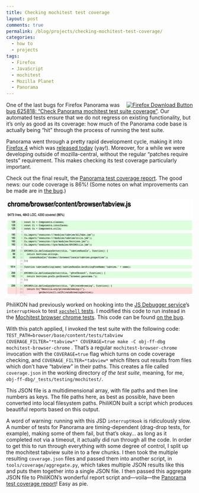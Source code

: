 ```yaml
---
title: Checking mochitest test coverage
layout: post
comments: true
permalink: /blog/projects/checking-mochitest-test-coverage/
categories:
  - how to
  - projects
tags:
  - Firefox
  - JavaScript
  - mochitest
  - Mozilla Planet
  - Panorama
---
```

<a href="http://www.mozilla.org/firefox?WT.mc_id=aff_en08&WT.mc_ev=click" style="float: right;margin-left:10px;"><img border="0" alt="Firefox Download Button" src="http://www.mozilla.org/contribute/buttons/120x240arrow_b.png" /></a>One of the last bugs for Firefox Panorama was [bug 625818: &#8220;Check Panorama mochitest test suite coverage&#8221;][1]. Our automated tests ensure that we do not regress on existing functionality, but it&#8217;s only as good as its coverage: how much of the Panorama code base is actually being &#8220;hit&#8221; through the process of running the test suite.

Panorama went through a pretty rapid development cycle, making it into [Firefox 4][2] which was [released today][3] (yay!). Moreover, for a while we were developing outside of mozilla-central, without the regular &#8220;patches require tests&#8221; requirement. This makes checking its test coverage particularly important.

Check out the final result, the [Panorama test coverage report][4]. The good news: our code coverage is 86%! (Some notes on what improvements can be made are in [the bug][1].)

[<img src="/static/uploads/2011/03/Screen-shot-2011-03-22-at-6.59.26-PM.png" alt="code coverage report" border="0" width="600" height="260" />][4]

PhiliKON had previously worked on hooking into the [JS Debugger service][5]&#8217;s `interruptHook` to test [`xpcshell` tests][6]. I modified this code to run instead in the [Mochitest browser chrome tests][7]. This code can be found [on the bug][1].

With this patch applied, I invoked the test suite with the following code: `TEST_PATH=browser/base/content/tests/tabview COVERAGE_FILTER="*tabview*" COVERAGE=true make -C obj-ff-dbg mochitest-browser-chrome` . That&#8217;s a regular `mochitest-browser-chrome` invocation with the `COVERAGE=true` flag which turns on code coverage checking, and `COVERAGE_FILTER=*tabview*` which filters out results from files which don&#8217;t have &#8220;tabview&#8221; in their paths. This creates a file called `coverage.json` in the working directory *of the test suite*, meaning, for me, `obj-ff-dbg/_tests/testing/mochitest/`.

This JSON file is a multidimensional array, with file paths and then line numbers as keys. The file paths here, as best as possible, have been converted into local filesystem paths. PhiliKON built a script which produces beautiful reports based on this output.

A word of warning: running with this JSD `interruptHook` is ridiculously slow. A number of tests for Panorama are timing-dependent (drag-drop tests, for example), making some of them fail, but that&#8217;s okay&#8230; as long as it completed not via a timeout, it actually did run through all the code. In order to get this to run through everything with some degree of control, I split up the mochitest tabview suite in to a few chunks. I then took the multiple resulting `coverage.json` files and passed them into another script, in `tools/coverage/aggregate.py`, which takes multiple JSON results like this and puts them together into a single JSON file. I then passed this aggregate JSON file to PhiliKON&#8217;s wonderful report script and—voila—the [Panorama test coverage report][4]! Easy as pie.

 [1]: https://bugzilla.mozilla.org/show_bug.cgi?id=625818
 [2]: http://firefox.com
 [3]: http://blog.mozilla.com/blog/2011/03/22/mozilla-launches-firefox-4-and-delivers-a-fast-sleek-and-customizable-browsing-experience-to-more-than-400-million-users-worldwide-2/
 [4]: http://mitcho.com/code/panorama-coverage/
 [5]: https://developer.mozilla.org/en/Code_snippets/JavaScript_Debugger_Service
 [6]: https://developer.mozilla.org/en/Writing_xpcshell-based_unit_tests
 [7]: https://developer.mozilla.org/en/Browser_chrome_tests